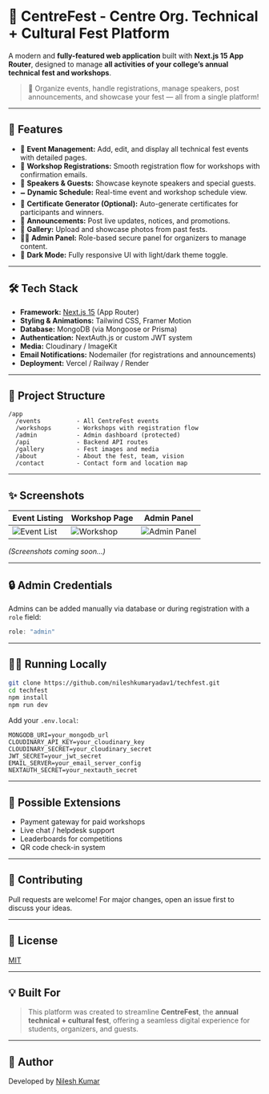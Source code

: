 # 🎉 CentreFest - Centre Org. Technical + Cultural Fest Platform

A modern and **fully-featured web application** built with **Next.js 15 App Router**, designed to manage **all activities of your college’s annual technical fest and workshops**.  

> 🔧 Organize events, handle registrations, manage speakers, post announcements, and showcase your fest — all from a single platform!

---

## 🚀 Features

* 🎪 **Event Management:** Add, edit, and display all technical fest events with detailed pages.
* 📝 **Workshop Registrations:** Smooth registration flow for workshops with confirmation emails.
* 🎤 **Speakers & Guests:** Showcase keynote speakers and special guests.
* 🗕️ **Dynamic Schedule:** Real-time event and workshop schedule view.
* 🧽 **Certificate Generator (Optional):** Auto-generate certificates for participants and winners.
* 📢 **Announcements:** Post live updates, notices, and promotions.
* 📸 **Gallery:** Upload and showcase photos from past fests.
* 👩‍💻 **Admin Panel:** Role-based secure panel for organizers to manage content.
* 🌙 **Dark Mode:** Fully responsive UI with light/dark theme toggle.

---

## 🛠️ Tech Stack

* **Framework:** [Next.js 15](https://nextjs.org/) (App Router)  
* **Styling & Animations:** Tailwind CSS, Framer Motion  
* **Database:** MongoDB (via Mongoose or Prisma)  
* **Authentication:** NextAuth.js or custom JWT system  
* **Media:** Cloudinary / ImageKit  
* **Email Notifications:** Nodemailer (for registrations and announcements)  
* **Deployment:** Vercel / Railway / Render  

---

## 📁 Project Structure

```
/app
  /events          - All CentreFest events
  /workshops       - Workshops with registration flow
  /admin           - Admin dashboard (protected)
  /api             - Backend API routes
  /gallery         - Fest images and media
  /about           - About the fest, team, vision
  /contact         - Contact form and location map
```

---

## ✨ Screenshots

| Event Listing    | Workshop Page  | Admin Panel       |
| ---------------- | -------------- | ----------------- |
| ![Event List](#) | ![Workshop](#) | ![Admin Panel](#) |

*(Screenshots coming soon...)*

---

## 🔒 Admin Credentials

Admins can be added manually via database or during registration with a `role` field:

```js
role: "admin"
```

---

## 🧑‍💻 Running Locally

```bash
git clone https://github.com/nileshkumaryadav1/techfest.git
cd techfest
npm install
npm run dev
```

Add your `.env.local`:

```env
MONGODB_URI=your_mongodb_url
CLOUDINARY_API_KEY=your_cloudinary_key
CLOUDINARY_SECRET=your_cloudinary_secret
JWT_SECRET=your_jwt_secret
EMAIL_SERVER=your_email_server_config
NEXTAUTH_SECRET=your_nextauth_secret
```

---

## 🥉 Possible Extensions

* Payment gateway for paid workshops  
* Live chat / helpdesk support  
* Leaderboards for competitions  
* QR code check-in system  

---

## 🙌 Contributing

Pull requests are welcome! For major changes, open an issue first to discuss your ideas.

---

## 📜 License

[MIT](LICENSE)

---

## 💡 Built For

> This platform was created to streamline **CentreFest**, the **annual technical + cultural fest**, offering a seamless digital experience for students, organizers, and guests.

---

## 🧐 Author

Developed by [Nilesh Kumar](https://github.com/nileshkumaryadav1)

